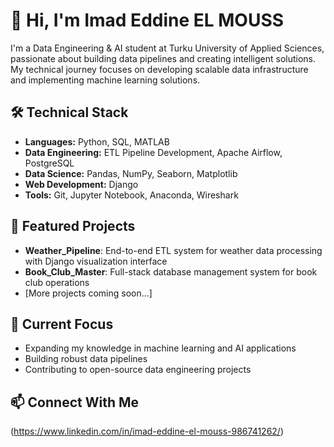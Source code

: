 # 👋 Hi, I'm Imad Eddine EL MOUSS

I'm a Data Engineering & AI student at Turku University of Applied Sciences, passionate about building data pipelines and creating intelligent solutions. My technical journey focuses on developing scalable data infrastructure and implementing machine learning solutions.

## 🛠 Technical Stack
- **Languages:** Python, SQL, MATLAB
- **Data Engineering:** ETL Pipeline Development, Apache Airflow, PostgreSQL
- **Data Science:** Pandas, NumPy, Seaborn, Matplotlib
- **Web Development:** Django
- **Tools:** Git, Jupyter Notebook, Anaconda, Wireshark

## 🚀 Featured Projects
- **Weather_Pipeline**: End-to-end ETL system for weather data processing with Django visualization interface
- **Book_Club_Master**: Full-stack database management system for book club operations
- [More projects coming soon...]

## 🎯 Current Focus
- Expanding my knowledge in machine learning and AI applications
- Building robust data pipelines
- Contributing to open-source data engineering projects

## 📫 Connect With Me
(https://www.linkedin.com/in/imad-eddine-el-mouss-986741262/)
